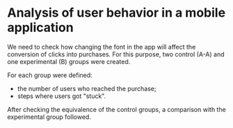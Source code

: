 # Analysis of user behavior in a mobile application
We need to check how changing the font in the app will affect the conversion of clicks into purchases. For this purpose, two control (A-A) and one experimental (B) groups were created. 

For each group were defined:
- the number of users who reached the purchase;
- steps where users got "stuck".

After checking the equivalence of the control groups, a comparison with the experimental group followed.
